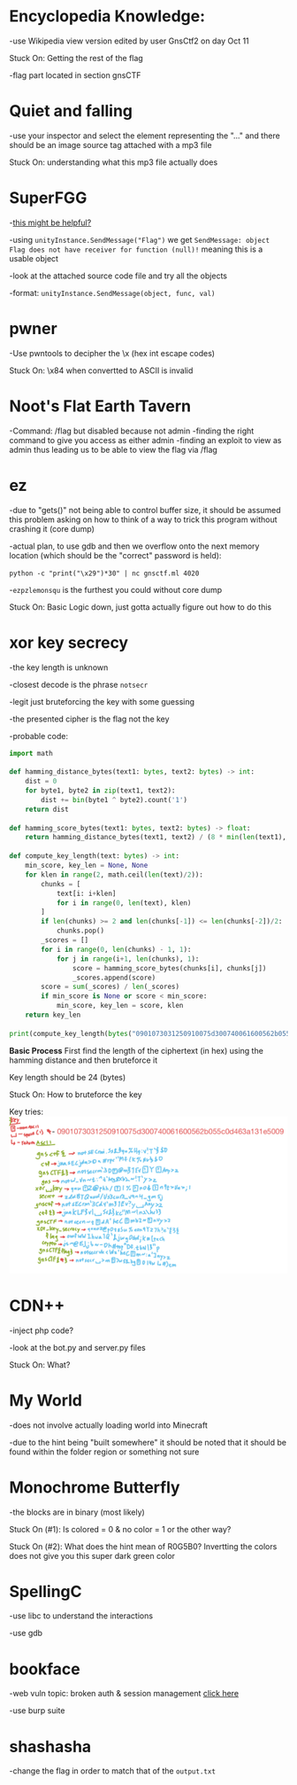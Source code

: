 # Encyclopedia Knowledge:
-use Wikipedia view version edited by user GnsCtf2 on day Oct 11

Stuck On: Getting the rest of the flag

-flag part located in section gnsCTF

# Quiet and falling
-use your inspector and select the element representing the "..." and there
should be an image source tag attached with a mp3 file
  
Stuck On: understanding what this mp3 file actually does

# SuperFGG
-[this might be helpful?](https://www.youtube.com/watch?v=3g0N__K7Wlo)

-using `unityInstance.SendMessage("Flag")` we get `SendMessage: object Flag does not have receiver for function (null)!` meaning this is a usable
object

-look at the attached source code file and try all the objects

-format: `unityInstance.SendMessage(object, func, val)`

# pwner
-Use pwntools to decipher the \x (hex int escape codes) 
  
Stuck On: \x84 when convertted to ASCII is invalid

# Noot's Flat Earth Tavern
-Command: /flag but disabled because not admin
-finding the right command to give you access as either admin
-finding an exploit to view as admin thus leading us to be able to view
the flag via /flag

# ez
-due to "gets()" not being able to control buffer size, it should be assumed
this problem asking on how to think of a way to trick this program without
crashing it (core dump)
  
-actual plan, to use gdb and then we overflow onto the next memory location (which should be the "correct" password is held):

`python -c "print("\x29")*30" | nc gnsctf.ml 4020`

-`ezpzlemonsqu` is the furthest you could without core dump  
  
Stuck On: Basic Logic down, just gotta actually figure out how to do this

# xor key secrecy
-the key length is unknown

-closest decode is the phrase `notsecr`

-legit just bruteforcing the key with some guessing

-the presented cipher is the flag not the key

-probable code:
```python
import math

def hamming_distance_bytes(text1: bytes, text2: bytes) -> int:
    dist = 0
    for byte1, byte2 in zip(text1, text2):
        dist += bin(byte1 ^ byte2).count('1')
    return dist
    
def hamming_score_bytes(text1: bytes, text2: bytes) -> float:
    return hamming_distance_bytes(text1, text2) / (8 * min(len(text1), len(text2)))

def compute_key_length(text: bytes) -> int:
    min_score, key_len = None, None
    for klen in range(2, math.ceil(len(text)/2)):
        chunks = [
            text[i: i+klen]
            for i in range(0, len(text), klen)
        ]
        if len(chunks) >= 2 and len(chunks[-1]) <= len(chunks[-2])/2:
            chunks.pop()
        _scores = []
        for i in range(0, len(chunks) - 1, 1):
            for j in range(i+1, len(chunks), 1):
                score = hamming_score_bytes(chunks[i], chunks[j])
                _scores.append(score)
        score = sum(_scores) / len(_scores)
        if min_score is None or score < min_score:
            min_score, key_len = score, klen
    return key_len
    
print(compute_key_length(bytes("0901073031250910075d300740061600562b055c0d463a131e5009", 'utf-8')))
```
  
**Basic Process** First find the length of the ciphertext (in hex) using the hamming distance and then bruteforce it  

Key length should be 24 (bytes)
  
Stuck On: How to bruteforce the key

Key tries:
![](images/41C73761-7A42-4EAE-BC04-CF29801C62D8.jpeg)
  
  
# CDN++
-inject php code?

-look at the bot.py and server.py files

Stuck On: What?

# My World
-does not involve actually loading world into Minecraft
  
-due to the hint being "built somewhere" it should be noted that it should be found
within the folder region or something not sure

# Monochrome Butterfly
-the blocks are in binary (most likely)
  
Stuck On (#1): Is colored = 0 & no color = 1 or the other way?
  
Stuck On (#2): What does the hint mean of R0G5B0? Invertting the colors does not give
you this super dark green color

# SpellingC
-use libc to understand the interactions
  
-use gdb

# bookface
-web vuln topic: broken auth & session management [click here](https://cwe.mitre.org/data/definitions/724.html)

-use burp suite

# shashasha
-change the flag in order to match that of the `output.txt`

